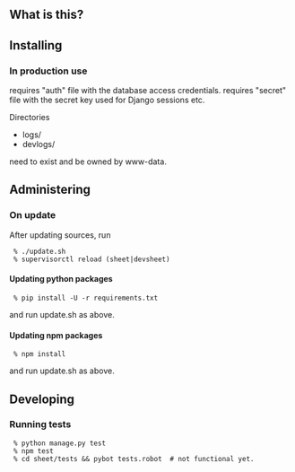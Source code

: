 ## What is this?

## Installing

### In production use

requires "auth" file with the database access credentials.
requires "secret" file with the secret key used for Django sessions etc.

Directories 
 
* logs/
* devlogs/

need to exist and be owned by www-data.

## Administering

### On update

After updating sources, run

```
 % ./update.sh
 % supervisorctl reload (sheet|devsheet)
```

#### Updating python packages

```
 % pip install -U -r requirements.txt
```

and run update.sh as above.

#### Updating npm packages

```
 % npm install
```

and run update.sh as above.

## Developing
### Running tests

```
 % python manage.py test
 % npm test
 % cd sheet/tests && pybot tests.robot  # not functional yet.
```

